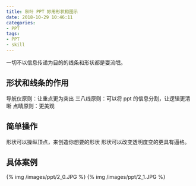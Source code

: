 ```yaml
---
title: 秋叶 PPT 妙用形状和图示
date: 2018-10-29 10:46:11
categories:
- PPT
tags:
- PPT
- skill
---
```

一切不以信息传递为目的的线条和形状都是耍流氓。
<!-- more -->
## 形状和线条的作用
导航仪原则：让重点更为突出
三八线原则：可以将 ppt 的信息分割，让逻辑更清晰
点睛原则：更美观
## 简单操作
形状可以操纵顶点，来创造你想要的形状
形状可以改变透明度变的更具有逼格。
## 具体案例
{% img /images/ppt/2_0.JPG %}
{% img /images/ppt/2_1.JPG %}



